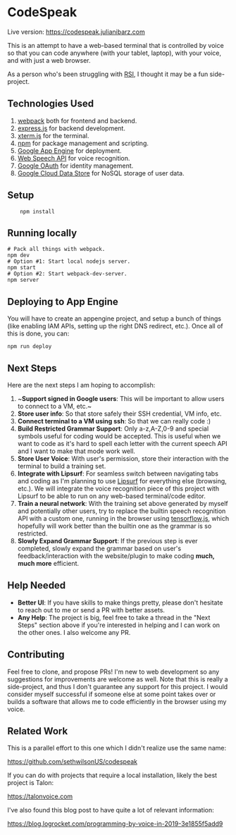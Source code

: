 # CodeSpeak

Live version: https://codespeak.julianibarz.com

This is an attempt to have a web-based terminal that is controlled by voice so that you can code
 anywhere (with your tablet, laptop), with your voice, and with just a web browser.

As a person who's been struggling with [RSI](https://www.nhs.uk/conditions/repetitive-strain-injury-rsi/),
I thought it may be a fun side-project.

## Technologies Used

1.  [webpack](https://webpack.js.org/) both for frontend and backend.
2.  [express.js](https://expressjs.com/) for backend development.
3.  [xterm.js](https://xtermjs.org/) for the terminal.
4.  [npm](https://www.npmjs.com/) for package management and scripting.
4.  [Google App Engine](https://cloud.google.com/appengine/docs/) for deployment.
5.  [Web Speech API](https://w3c.github.io/speech-api/) for voice recognition.
6.  [Google OAuth](https://developers.google.com/identity/sign-in/web/backend-auth) for identity management.
7.  [Google Cloud Data Store](https://cloud.google.com/datastore/) for NoSQL storage of user data.

## Setup

        npm install

## Running locally

    # Pack all things with webpack.
    npm dev
    # Option #1: Start local nodejs server.
    npm start
    # Option #2: Start webpack-dev-server.
    npm server

## Deploying to App Engine

You will have to create an appengine project, and setup a bunch of things
(like enabling IAM APIs, setting up the right DNS redirect, etc.). Once
all of this is done, you can:

    npm run deploy

## Next Steps

Here are the next steps I am hoping to accomplish:
1.  ~**Support signed in Google users**: This will be important to allow users to connect to a VM, etc.~
2.  **Store user info**: So that store safely their SSH credential, VM info, etc.
3.  **Connect terminal to a VM using ssh**: So that we can really code :)
4.  **Build Restricted Grammar Support**: Only a-z,A-Z,0-9 and special symbols useful for coding would be 
    accepted. This is useful when we want to code as it's hard to spell each letter with the current
    speech API and I want to make that mode work well.
5.  **Store User Voice**: With user's permission, store their interaction with the terminal to build
    a training set.
6.  **Integrate with Lipsurf**: For seamless switch between navigating tabs and coding as I'm planning to use [Lipsurf](https://lipsurf.com)
    for everything else (browsing, etc.). We will integrate the voice recognition piece of this project with Lipsurf
    to be able to run on any web-based terminal/code editor.
7.  **Train a neural network**: With the training set above generated by myself and potentially other users,
    try to replace the builtin speech recognition API with a custom one, running in the browser using 
    [tensorflow.js](https://www.tensorflow.org/js), which hopefully will work better than the builtin
    one as the grammar is so restricted.
8.  **Slowly Expand Grammar Support**: If the previous step is ever completed,
    slowly expand the grammar based on user's feedback/interaction with the website/plugin to make
    coding **much, much more** efficient.

## Help Needed

- **Better UI**: If you have skills to make things pretty, please don't hesitate to reach out to me or send a PR with better assets.
- **Any Help**: The project is big, feel free to take a thread in the "Next Steps" section above if you're interested in helping
  and I can work on the other ones. I also welcome any PR.

## Contributing

Feel free to clone, and propose PRs! I'm new to web development so any suggestions for improvements are welcome as well.
Note that this is really a side-project, and thus I don't guarantee any support for this project. I would consider myself successful
if someone else at some point takes over or builds a software that allows me to code efficiently in the browser using my voice.

## Related Work

This is a parallel effort to this one which I didn't realize use the same name:

https://github.com/sethwilsonUS/codespeak

If you can do with projects that require a local installation, likely the best project
is Talon:

https://talonvoice.com

I've also found this blog post to have quite a lot of relevant information:

https://blog.logrocket.com/programming-by-voice-in-2019-3e1855f5add9